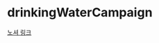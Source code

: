 # drinkingWaterCampaign


[노셔 링크](https://onyx-beryl-72a.notion.site/3f66b1588a184792aab9700b6ae49340)

